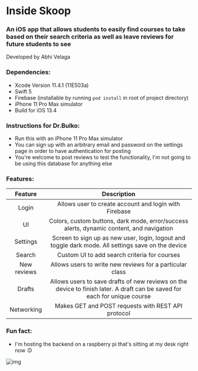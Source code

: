# Inside Skoop
### An iOS app that allows students to easily find courses to take based on their search criteria as well as leave reviews for future students to see
Developed by Abhi Velaga

### Dependencies:
- Xcode Version 11.4.1 (11E503a)
- Swift 5
- Firebase (installable by running `pod install` in root of project directory)
- iPhone 11 Pro Max simulator
- Build for iOS 13.4

### Instructions for Dr.Bulko:
- Run this with an iPhone 11 Pro Max simulator
- You can sign up with an arbitrary email and password on the settings page in order to have authentication for posting
- You're welcome to post reviews to test the functionality, I'm not going to be using this database for anything else

### Features:
Feature | Description
:---: | :---:
Login | Allows user to create account and login with Firebase
UI | Colors, custom buttons, dark mode, error/success alerts, dynamic content, and navigation 
Settings | Screen to sign up as new user, login, logout and toggle dark mode. All settings save on the device
Search | Custom UI to add search criteria for courses
New reviews | Allows users to write new reviews for a particular class
Drafts | Allows users to save drafts of new reviews on the device to finish later. A draft can be saved for each for unique course
Networking | Makes GET and POST requests with REST API protocol

### Fun fact:
- I'm hosting the backend on a raspberry pi that's sitting at my desk right now :D

![img](https://i.imgur.com/RxmHgYS.jpg)

